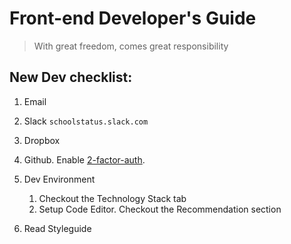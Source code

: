 # Front-end Developer's Guide

> With great freedom, comes great responsibility

## 

## New Dev checklist:

1. Email

2. Slack `schoolstatus.slack.com`

3. Dropbox

4. Github. Enable [2-factor-auth](https://github.com/blog/1614-two-factor-authentication).

5. Dev Environment  
   1. Checkout the Technology Stack tab  
   2. Setup Code Editor. Checkout the Recommendation section

6. Read Styleguide



